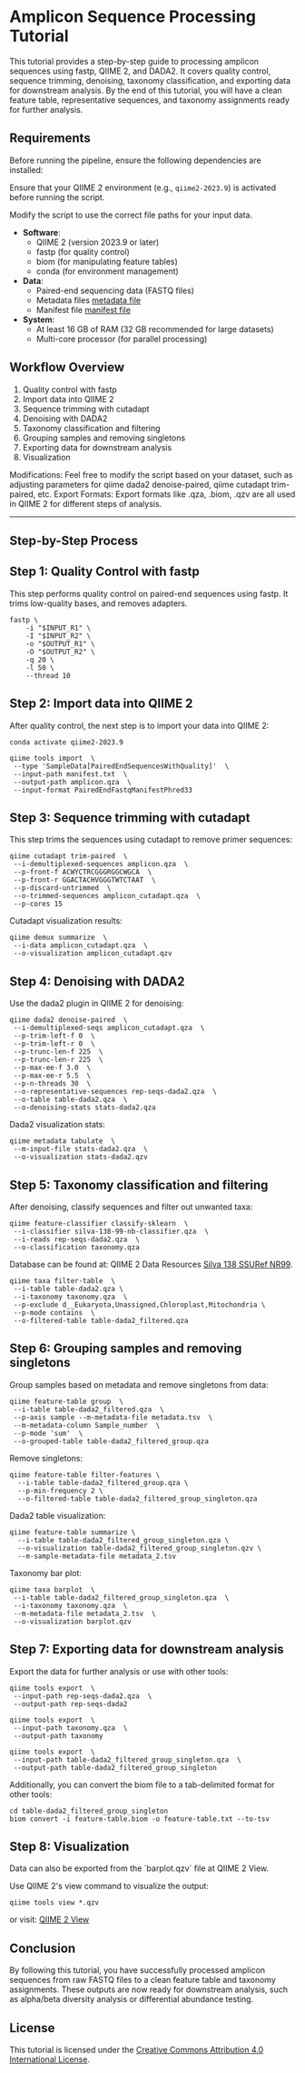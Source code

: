# Amplicon Sequence Processing Tutorial

This tutorial provides a step-by-step guide to processing amplicon sequences using fastp, QIIME 2, and DADA2. It covers quality control, sequence trimming, denoising, taxonomy classification, and exporting data for downstream analysis. By the end of this tutorial, you will have a clean feature table, representative sequences, and taxonomy assignments ready for further analysis.


## Requirements

Before running the pipeline, ensure the following dependencies are installed:

Ensure that your QIIME 2 environment (e.g., `qiime2-2023.9`) is activated before running the script.

Modify the script to use the correct file paths for your input data.

- **Software**:
  - QIIME 2 (version 2023.9 or later)
  - fastp (for quality control)
  - biom (for manipulating feature tables)
  - conda (for environment management)
- **Data**:
  - Paired-end sequencing data (FASTQ files)
  - Metadata files [metadata file](https://docs.qiime2.org/2023.9/tutorials/metadata/)
  - Manifest file [manifest file](https://docs.qiime2.org/2023.9/tutorials/importing/)
- **System**:
  - At least 16 GB of RAM (32 GB recommended for large datasets)
  - Multi-core processor (for parallel processing)

## Workflow Overview
1. Quality control with fastp
2. Import data into QIIME 2
3. Sequence trimming with cutadapt
4. Denoising with DADA2
5. Taxonomy classification and filtering
6. Grouping samples and removing singletons
7. Exporting data for downstream analysis
8. Visualization


Modifications: Feel free to modify the script based on your dataset, such as adjusting parameters for qiime dada2 denoise-paired, qiime cutadapt trim-paired, etc.
Export Formats: Export formats like .qza, .biom, .qzv are all used in QIIME 2 for different steps of analysis.

---

## Step-by-Step Process

## Step 1: Quality Control with fastp
This step performs quality control on paired-end sequences using fastp. It trims low-quality bases, and removes adapters.

```
fastp \
    -i "$INPUT_R1" \
    -I "$INPUT_R2" \
    -o "$OUTPUT_R1" \
    -O "$OUTPUT_R2" \
    -q 20 \
    -l 50 \
    --thread 10
```

## Step 2: Import data into QIIME 2
After quality control, the next step is to import your data into QIIME 2:

```
conda activate qiime2-2023.9

qiime tools import  \
 --type 'SampleData[PairedEndSequencesWithQuality]'  \
 --input-path manifest.txt  \
 --output-path amplicon.qza  \
 --input-format PairedEndFastqManifestPhred33
 ```

## Step 3: Sequence trimming with cutadapt
This step trims the sequences using cutadapt to remove primer sequences:

```
qiime cutadapt trim-paired  \
 --i-demultiplexed-sequences amplicon.qza  \
 --p-front-f ACWYCTRCGGGRGGCWGCA  \
 --p-front-r GGACTACHVGGGTWTCTAAT  \
 --p-discard-untrimmed  \
 --o-trimmed-sequences amplicon_cutadapt.qza  \
 --p-cores 15
 ```

Cutadapt visualization results:

```
qiime demux summarize  \
 --i-data amplicon_cutadapt.qza  \
 --o-visualization amplicon_cutadapt.qzv
 ```

## Step 4: Denoising with DADA2
Use the dada2 plugin in QIIME 2 for denoising:

```
qiime dada2 denoise-paired  \
 --i-demultiplexed-seqs amplicon_cutadapt.qza  \
 --p-trim-left-f 0  \
 --p-trim-left-r 0  \
 --p-trunc-len-f 225  \
 --p-trunc-len-r 225  \
 --p-max-ee-f 3.0  \
 --p-max-ee-r 5.5  \
 --p-n-threads 30  \
 --o-representative-sequences rep-seqs-dada2.qza  \
 --o-table table-dada2.qza  \
 --o-denoising-stats stats-dada2.qza
 ```

Dada2 visualization stats:

```
qiime metadata tabulate  \
 --m-input-file stats-dada2.qza  \
 --o-visualization stats-dada2.qzv
 ```

## Step 5: Taxonomy classification and filtering
After denoising, classify sequences and filter out unwanted taxa:

```
qiime feature-classifier classify-sklearn  \
 --i-classifier silva-138-99-nb-classifier.qza  \
 --i-reads rep-seqs-dada2.qza  \
 --o-classification taxonomy.qza
 ```

Database can be found at: QIIME 2 Data Resources [Silva 138 SSURef NR99](https://docs.qiime2.org/2023.9/data-resources/).

```
qiime taxa filter-table  \
 --i-table table-dada2.qza \
 --i-taxonomy taxonomy.qza  \
 --p-exclude d__Eukaryota,Unassigned,Chloroplast,Mitochondria \
 --p-mode contains  \
 --o-filtered-table table-dada2_filtered.qza
 ```

## Step 6: Grouping samples and removing singletons
Group samples based on metadata and remove singletons from data:

```
qiime feature-table group  \
 --i-table table-dada2_filtered.qza  \
 --p-axis sample --m-metadata-file metadata.tsv  \
 --m-metadata-column Sample_number  \
 --p-mode 'sum'  \
 --o-grouped-table table-dada2_filtered_group.qza
 ```

Remove singletons:

```
qiime feature-table filter-features \
  --i-table table-dada2_filtered_group.qza \
  --p-min-frequency 2 \
  --o-filtered-table table-dada2_filtered_group_singleton.qza
```

Dada2 table visualization:

```
qiime feature-table summarize \
  --i-table table-dada2_filtered_group_singleton.qza \
  --o-visualization table-dada2_filtered_group_singleton.qzv \
  --m-sample-metadata-file metadata_2.tsv
```

Taxonomy bar plot:

```
qiime taxa barplot  \
 --i-table table-dada2_filtered_group_singleton.qza  \
 --i-taxonomy taxonomy.qza  \
 --m-metadata-file metadata_2.tsv  \
 --o-visualization barplot.qzv
```

## Step 7: Exporting data for downstream analysis
Export the data for further analysis or use with other tools:

```
qiime tools export  \
 --input-path rep-seqs-dada2.qza  \
 --output-path rep-seqs-dada2
```
```
qiime tools export  \
 --input-path taxonomy.qza  \
 --output-path taxonomy
```

```
qiime tools export  \
 --input-path table-dada2_filtered_group_singleton.qza  \
 --output-path table-dada2_filtered_group_singleton
```

Additionally, you can convert the biom file to a tab-delimited format for other tools:

```
cd table-dada2_filtered_group_singleton
biom convert -i feature-table.biom -o feature-table.txt --to-tsv
```

## Step 8: Visualization
Data can also be exported from the ´barplot.qzv´ file at QIIME 2 View.

Use QIIME 2's view command to visualize the output:


```
qiime tools view *.qzv
```
or visit: [QIIME 2 View](https://view.qiime2.org/)

## Conclusion
By following this tutorial, you have successfully processed amplicon sequences from raw FASTQ files to a clean feature table and taxonomy assignments. These outputs are now ready for downstream analysis, such as alpha/beta diversity analysis or differential abundance testing.

## License
This tutorial is licensed under the [Creative Commons Attribution 4.0 International License](https://creativecommons.org/licenses/by/4.0/).
